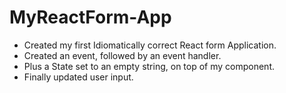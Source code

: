 # MyReactForm-App

+ Created my first Idiomatically correct React form Application.
+ Created an event, followed by an event handler.
+ Plus a State set to an empty string, on top of my component.
+ Finally updated user input.
